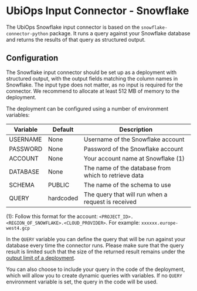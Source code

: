 # UbiOps Input Connector - Snowflake 

The UbiOps Snowflake input connector is based on the `snowflake-connector-python` package. It runs a query against
your Snowflake database and returns the results of that query as structured output.


## Configuration

The Snowflake input connector should be set up as a deployment with structured output, with the output fields matching
the column names in Snowflake. The input type does not matter, as no input is required for the connector. We recommend
to allocate at least 512 MB of memory to the deployment.

The deployment can be configured using a number of environment variables:

| Variable      | Default   | Description                                          |
|---------------|---------- |------------------------------------------------------|
| USERNAME      | None      | Username of the Snowflake account                    |
| PASSWORD      | None      | Password of the Snowflake account                    |
| ACCOUNT       | None      | Your account name at Snowflake (1)                   |
| DATABASE      | None      | The name of the database from which to retrieve data |
| SCHEMA        | PUBLIC    | The name of the schema to use                        |
| QUERY         | hardcoded | The query that will run when a request is received   |

(1): Follow this format for the account: `<PROJECT_ID>.<REGION_OF_SNOWFLAKE>.<CLOUD_PROVIDER>`. For example: 
`xxxxxx.europe-west4.gcp`

In the `QUERY` variable you can define the query that will be run against your database every time the connector runs. 
Please make sure that the query result is limited such that the size of the returned result remains under the 
[output limit of a deployment](https://ubiops.com/docs/miscellaneous/platform-limits/).

You can also choose to include your query in the code of the deployment, which will allow you to create dynamic
queries with variables. If no `QUERY` environment variable is set, the query in the code will be used. 
